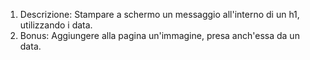 1. Descrizione:
Stampare a schermo un messaggio all'interno di un h1, utilizzando i data.
2. Bonus:
Aggiungere alla pagina un'immagine, presa anch'essa da un data.